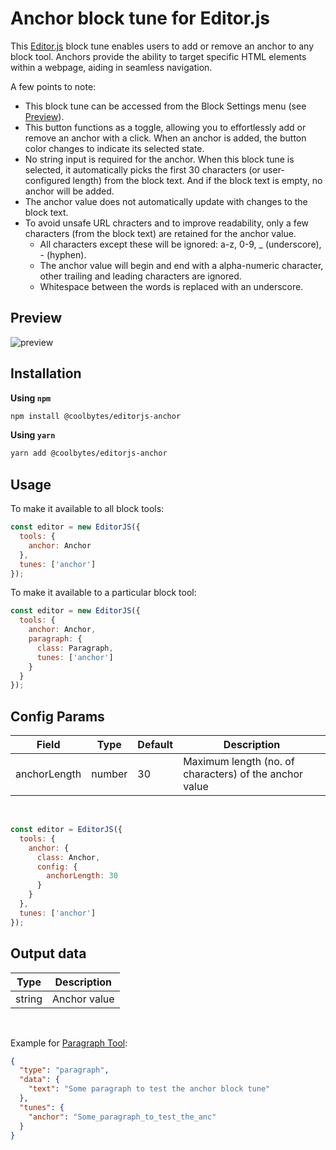 # Anchor block tune for Editor.js

This [Editor.js](https://editorjs.io/) block tune enables users to add or remove an anchor to any block tool. Anchors provide the ability to target specific HTML elements within a webpage, aiding in seamless navigation.

A few points to note:
* This block tune can be accessed from the Block Settings menu (see [Preview](https://github.com/CoolBytesIN/editorjs-anchor?tab=readme-ov-file#preview)).
* This button functions as a toggle, allowing you to effortlessly add or remove an anchor with a click. When an anchor is added, the button color changes to indicate its selected state.
* No string input is required for the anchor. When this block tune is selected, it automatically picks the first 30 characters (or user-configured length) from the block text. And if the block text is empty, no anchor will be added.
* The anchor value does not automatically update with changes to the block text.
* To avoid unsafe URL chracters and to improve readability, only a few characters (from the block text) are retained for the anchor value.
  * All characters except these will be ignored: a-z, 0-9, _ (underscore), - (hyphen).
  * The anchor value will begin and end with a alpha-numeric character, other trailing and leading characters are ignored.
  * Whitespace between the words is replaced with an underscore.

## Preview

![preview](https://api.coolbytes.in/media/handle/view/image/295/)

## Installation

**Using `npm`**

```sh
npm install @coolbytes/editorjs-anchor
```

**Using `yarn`**

```sh
yarn add @coolbytes/editorjs-anchor
```

## Usage

To make it available to all block tools:

```js
const editor = new EditorJS({
  tools: {
    anchor: Anchor
  },
  tunes: ['anchor']
});
```

To make it available to a particular block tool:

```js
const editor = new EditorJS({
  tools: {
    anchor: Anchor,
    paragraph: {
      class: Paragraph,
      tunes: ['anchor']
    }
  }
});
```

## Config Params

|Field|Type|Default|Description|
|---|---|---|---|
|anchorLength|number|30|Maximum length (no. of characters) of the anchor value|

&nbsp;

```js
const editor = EditorJS({
  tools: {
    anchor: {
      class: Anchor,
      config: {
        anchorLength: 30
      }
    }
  },
  tunes: ['anchor']
});
```

## Output data

|Type|Description|
|---|---|
|string|Anchor value|

&nbsp;

Example for [Paragraph Tool](https://github.com/editor-js/paragraph):

```json
{
  "type": "paragraph",
  "data": {
    "text": "Some paragraph to test the anchor block tune"
  },
  "tunes": {
    "anchor": "Some_paragraph_to_test_the_anc"
  }
}
```